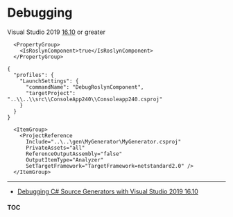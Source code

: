 # Debugging

Visual Studio 2019 [16.10](https://docs.microsoft.com/en-us/visualstudio/releases/2019/release-notes-v16.10) or greater

```
  <PropertyGroup>
    <IsRoslynComponent>true</IsRoslynComponent>
  </PropertyGroup>
```

```
{
  "profiles": {
    "LaunchSettings": {
      "commandName": "DebugRoslynComponent",
      "targetProject": "..\\..\\src\\ConsoleApp240\\Consoleapp240.csproj"
    }
  }
}
```

```
  <ItemGroup>
    <ProjectReference
      Include="..\..\gen\MyGenerator\MyGenerator.csproj"
      PrivateAssets="all"
      ReferenceOutputAssembly="false"
      OutputItemType="Analyzer"
      SetTargetFramework="TargetFramework=netstandard2.0" />
  </ItemGroup>
```

---
- [Debugging C# Source Generators with Visual Studio 2019 16.10](https://stevetalkscode.co.uk/debug-source-generators-with-vs2019-1610)

#### [TOC](./Content.md)
